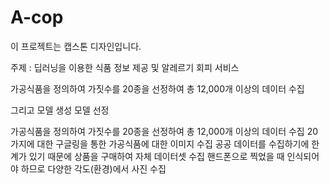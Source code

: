 # A-cop
이 프로젝트는 캡스톤 디자인입니다.


주제 :  딥러닝을 이용한 식품 정보 제공 및 알레르기 회피 서비스


가공식품을 정의하여 가짓수를 20종을 선정하여 총 12,000개 이상의 데이터 수집

그리고 모델 생성
모델 선정


가공식품을 정의하여 가짓수를 20종을 선정하여 총 12,000개 이상의 데이터 수집
20가지에 대한 구글링을 통한 가공식품에 대한 이미지 수집
공공 데이터를 수집하기에 한계가 있기 때문에 상품을 구매하여 자체 데이터셋 수집 
핸드폰으로 찍었을 때 인식되어야 하므로 다양한 각도(환경)에서 사진 수집
